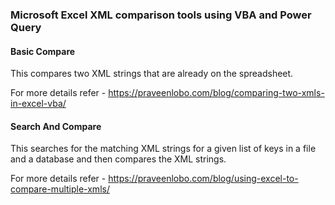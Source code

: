 ### Microsoft Excel XML comparison tools using VBA and Power Query


#### Basic Compare
This compares two XML strings that are already on the spreadsheet.

For more details refer - https://praveenlobo.com/blog/comparing-two-xmls-in-excel-vba/

#### Search And Compare
This searches for the matching XML strings for a given list of keys in a file and a database and then compares the XML strings.

For more details refer - https://praveenlobo.com/blog/using-excel-to-compare-multiple-xmls/
